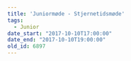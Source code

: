 ```yaml
---
title: 'Juniormøde - Stjernetidsmøde'
tags:
  - Junior
date_start: "2017-10-10T17:00:00"
date_end: "2017-10-10T19:00:00"
old_id: 6897
---
```

